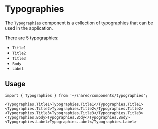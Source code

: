 # Typographies

The `Typographies` component is a collection of typographies that can be used in the application.

There are 5 typographies:

- `Title1`
- `Title2`
- `Title3`
- `Body`
- `Label`

## Usage

```tsx
import { Typographies } from '~/shared/components/typographies';

<Typographies.Title1>Typographies.Title1</Typographies.Title1>
<Typographies.Title2>Typographies.Title2</Typographies.Title2>
<Typographies.Title3>Typographies.Title3</Typographies.Title3>
<Typographies.Body>Typographies.Body</Typographies.Body>
<Typographies.Label>Typographies.Label</Typographies.Label>
```
